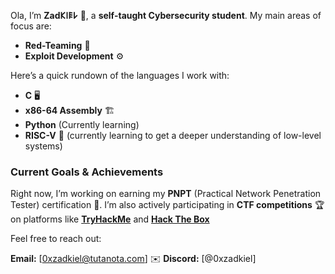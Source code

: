 
Ola, I’m **Zad𐌊𐌉𐌄𐌋** 👋, a **self-taught Cybersecurity student**.  My main areas of focus are:

- **Red-Teaming** 🧠
- **Exploit Development** ⚙️

Here’s a quick rundown of the languages I work with:

- **C** 🖥️
- **x86-64 Assembly** 🏗️
- **Python** (Currently learning)
- **RISC-V** 🔧 (currently learning to get  a deeper understanding of low-level systems)

### Current Goals & Achievements

Right now, I’m working on earning my **PNPT** (Practical Network Penetration Tester) certification 🎯. I’m also actively participating in **CTF competitions** 🏆 on platforms like [**TryHackMe**](https://tryhackme.com) and [**Hack The Box**](https://www.hackthebox.eu)

Feel free to reach out:

**Email:** [0xzadkiel@tutanota.com] ✉️
**Discord:** [@0xzadkiel]
